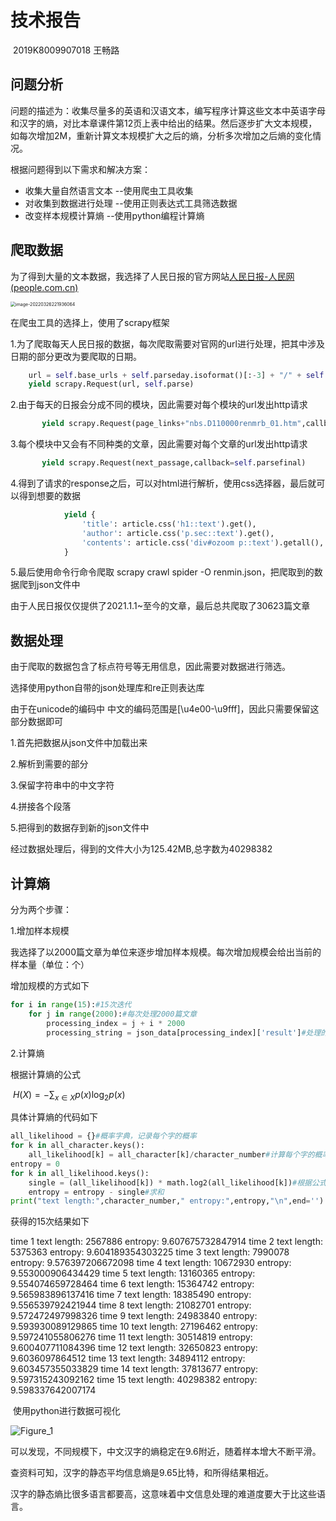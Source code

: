 # 技术报告

​															2019K8009907018 王畅路



## 问题分析

问题的描述为：收集尽量多的英语和汉语文本，编写程序计算这些文本中英语字母和汉字的熵，对比本章课件第12页上表中给出的结果。然后逐步扩大文本规模，如每次增加2M，重新计算文本规模扩大之后的熵，分析多次增加之后熵的变化情况。

根据问题得到以下需求和解决方案：

- 收集大量自然语言文本   --使用爬虫工具收集
- 对收集到数据进行处理   --使用正则表达式工具筛选数据
- 改变样本规模计算熵     --使用python编程计算熵

## 爬取数据

为了得到大量的文本数据，我选择了人民日报的官方网站[人民日报-人民网 (people.com.cn)](http://paper.people.com.cn/rmrb/html/2022-03/26/nbs.D110000renmrb_01.htm)

<img src="C:\Users\DELL\AppData\Roaming\Typora\typora-user-images\image-20220326221936064.png" alt="image-20220326221936064" style="zoom:50%;" />

在爬虫工具的选择上，使用了scrapy框架



1.为了爬取每天人民日报的数据，每次爬取需要对官网的url进行处理，把其中涉及日期的部分更改为要爬取的日期。

```python
    url = self.base_urls + self.parseday.isoformat()[:-3] + "/" + self.parseday.isoformat()[8:10]+"/nbs.D110000renmrb_01.htm"
    yield scrapy.Request(url, self.parse)
```

2.由于每天的日报会分成不同的模块，因此需要对每个模块的url发出http请求

```python
       yield scrapy.Request(page_links+"nbs.D110000renmrb_01.htm",callback=self.parse)
```

3.每个模块中又会有不同种类的文章，因此需要对每个文章的url发出http请求

```python
       yield scrapy.Request(next_passage,callback=self.parsefinal)
```

4.得到了请求的response之后，可以对html进行解析，使用css选择器，最后就可以得到想要的数据

```python
            yield {
                'title': article.css('h1::text').get(),
                'author': article.css('p.sec::text').get(),
                'contents': article.css('div#ozoom p::text').getall(),
            }
```

5.最后使用命令行命令爬取 scrapy crawl spider -O renmin.json，把爬取到的数据爬到json文件中



由于人民日报仅仅提供了2021.1.1~至今的文章，最后总共爬取了30623篇文章



## 数据处理

由于爬取的数据包含了标点符号等无用信息，因此需要对数据进行筛选。

选择使用python自带的json处理库和re正则表达库

由于在unicode的编码中 中文的编码范围是[\u4e00-\u9fff]，因此只需要保留这部分数据即可

1.首先把数据从json文件中加载出来

2.解析到需要的部分

3.保留字符串中的中文字符

4.拼接各个段落

5.把得到的数据存到新的json文件中



经过数据处理后，得到的文件大小为125.42MB,总字数为40298382



## 计算熵

分为两个步骤：

1.增加样本规模

我选择了以2000篇文章为单位来逐步增加样本规模。每次增加规模会给出当前的样本量（单位：个）

增加规模的方式如下

```python
for i in range(15):#15次迭代
	for j in range(2000):#每次处理2000篇文章
		processing_index = j + i * 2000
		processing_string = json_data[processing_index]['result']#处理的串（文章）
```

2.计算熵

根据计算熵的公式

​									$H(X)=-\sum_{x \in X} p(x) \log _{2} p(x)$

具体计算熵的代码如下

```python
all_likelihood = {}#概率字典，记录每个字的概率
for k in all_character.keys():
	all_likelihood[k] = all_character[k]/character_number#计算每个字的概率
entropy = 0
for k in all_likelihood.keys():
	single = (all_likelihood[k]) * math.log2(all_likelihood[k])#根据公式计算每个字的熵
	entropy = entropy - single#求和
print("text length:",character_number," entropy:",entropy,"\n",end='')
```

获得的15次结果如下

time 1 text length: 2567886  entropy: 9.607675732847914 
time 2 text length: 5375363  entropy: 9.604189354303225 
time 3 text length: 7990078  entropy: 9.576397206672098 
time 4 text length: 10672930  entropy: 9.553000906434429 
time 5 text length: 13160365  entropy: 9.554074659728464 
time 6 text length: 15364742  entropy: 9.565983896137416 
time 7 text length: 18385490  entropy: 9.556539792421944 
time 8 text length: 21082701  entropy: 9.572472497998326 
time 9 text length: 24983840  entropy: 9.593930089129865 
time 10 text length: 27196462  entropy: 9.597241055806276 
time 11 text length: 30514819  entropy: 9.600407711084396 
time 12 text length: 32650823  entropy: 9.6036097864512 
time 13 text length: 34894112  entropy: 9.603457355033829 
time 14 text length: 37813677  entropy: 9.597315243092162 
time 15 text length: 40298382  entropy: 9.598337642007174 

​														使用python进行数据可视化

![Figure_1](E:\2022spring\nlp\word\Figure_1.png)

可以发现，不同规模下，中文汉字的熵稳定在9.6附近，随着样本增大不断平滑。

查资料可知，汉字的静态平均信息熵是9.65比特，和所得结果相近。

汉字的静态熵比很多语言都要高，这意味着中文信息处理的难道度要大于比这些语言。